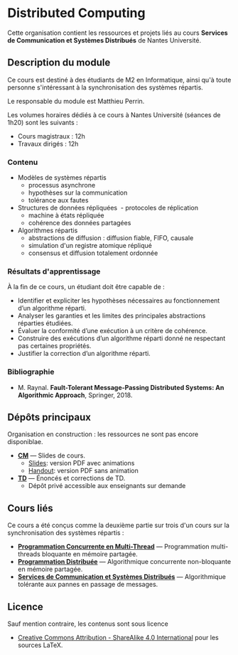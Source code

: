 # Distributed Computing

Cette organisation contient les ressources et projets liés au cours **Services de Communication et Systèmes Distribués** de Nantes Université.

## Description du module

Ce cours est destiné à des étudiants de M2 en Informatique, ainsi qu'à toute personne s'intéressant à la synchronisation des systèmes répartis.

Le responsable du module est Matthieu Perrin.

Les volumes horaires dédiés à ce cours à Nantes Université (séances de 1h20) sont les suivants :
- Cours magistraux : 12h
- Travaux dirigés : 12h

### Contenu
- Modèles de systèmes répartis
  - processus asynchrone
  - hypothèses sur la communication
  - tolérance aux fautes
- Structures de données répliquées
​  - protocoles de réplication
  - machine à états répliquée
  - cohérence des données partagées
- Algorithmes répartis
  - abstractions de diffusion : diffusion fiable, FIFO, causale
  - simulation d'un registre atomique répliqué
  - consensus et diffusion totalement ordonnée

### Résultats d'apprentissage
À la fin de ce cours, un étudiant doit être capable de :
- Identifier et expliciter les hypothèses nécessaires au fonctionnement d’un algorithme réparti.
- Analyser les garanties et les limites des principales abstractions réparties étudiées.
- Évaluer la conformité d’une exécution à un critère de cohérence.
- Construire des exécutions d’un algorithme réparti donné ne respectant pas certaines propriétés.
- Justifier la correction d’un algorithme réparti.

### Bibliographie
- M. Raynal. **Fault-Tolerant Message-Passing Distributed Systems: An Algorithmic Approach**, Springer, 2018.

## Dépôts principaux
Organisation en construction : les ressources ne sont pas encore disponiblae.  
- [**CM**](https://github.com/DistributedComputing/CM) — Slides de cours.
  - [Slides](https://DistributedComputing.github.io/CM/slides.pdf): version PDF avec animations
  - [Handout](https://DistributedComputing.github.io/CM/handout.pdf): version PDF sans animation
- [**TD**](https://github.com/DistributedComputing/TD) — Énoncés et corrections de TD.
  - Dépôt privé accessible aux enseignants sur demande

## Cours liés
Ce cours a été conçus comme la deuxième partie sur trois d'un cours sur la synchronisation des systèmes répartis : 
- [**Programmation Concurrente en Multi-Thread**](https://github.com/ProgrammationMultiThread) — Programmation multi-threads bloquante en mémoire partagée.
- [**Programmation Distribuée**](https://github.com/AlgorithmiqueConcurrente) — Algorithmique concurrente non-bloquante en mémoire partagée.
- [**Services de Communication et Systèmes Distribués**](https://github.com/DistributedComputing) — Algorithmique tolérante aux pannes en passage de messages.

## Licence
Sauf mention contraire, les contenus sont sous licence
- [Creative Commons Attribution - ShareAlike 4.0 International](https://creativecommons.org/licenses/by-sa/4.0/) pour les sources LaTeX.
